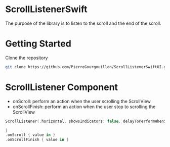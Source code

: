 
# ScrollListenerSwift

The purpose of the library is to listen to the scroll and the end of the scroll.

# Getting Started

Clone the repository

```bash
git clone https://github.com/PierreGourgouillon/ScrollListenerSwiftUI.git
```

# ScrollListener Component

 - onScroll: perform an action when the user scrolling the ScrollView
 - onScrollFinish: perform an action when the user stop to scrolling the ScrollView

```swift
ScrollListener(.horizontal, showsIndicators: false, delayToPerformWhenScrollFinish: 1) {

}
.onScroll { value in }
.onScrollFinish { value in }
```

